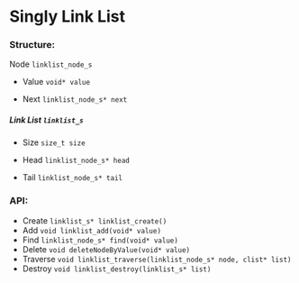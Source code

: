 # Singly Link List

### Structure:



Node `linklist_node_s`

* Value `void* value`

* Next `linklist_node_s* next`

  

##### Link List `linklist_s`

* Size `size_t size`

* Head `linklist_node_s* head`

* Tail `linklist_node_s* tail`

  



### API:

* Create `linklist_s* linklist_create()`
* Add `void linklist_add(void* value)`
* Find `linklist_node_s* find(void* value)`
* Delete `void deleteNodeByValue(void* value)`
* Traverse `void linklist_traverse(linklist_node_s* node, clist* list)`
* Destroy `void linklist_destroy(linklist_s* list)`